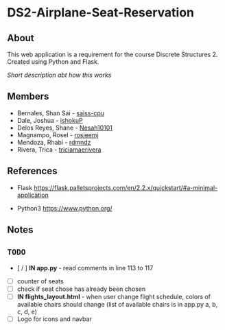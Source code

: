 # DS2-Airplane-Seat-Reservation

## About
This web application is a requirement for the course Discrete Structures 2.
Created using Python and Flask.

*Short description abt how this works*

## Members
- Bernales, Shan Sai - [saiss-cpu](https://github.com/saiss-cpu)
- Dale, Joshua - [ishokuP](https://github.com/pututu)
- Delos Reyes, Shane - [Nesah10101](https://github.com/nesah)
- Magnampo, Rosel - [rosieemj](https://github.com/rosieemj)
- Mendoza, Rhabi - [rdmndz](https://github.com/rdmndz)
- Rivera, Trica -  [triciamaerivera](https://github.com/triciamaerivera)

## References
- Flask
  https://flask.palletsprojects.com/en/2.2.x/quickstart/#a-minimal-application

- Python3
  https://www.python.org/

## Notes

## `TODO`
- [ / ] **IN app.py** - read comments in line 113 to 117
- [ ] counter of seats
- [ ] check if seat chose has already been chosen
- [ ] **IN flights_layout.html** - when user change flight schedule, 
colors of available chairs should change (list of available chairs is in app.py a, b, c, d, e)
- [ ] Logo for icons and navbar
